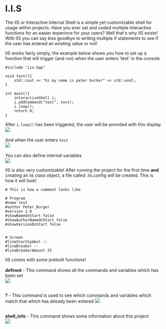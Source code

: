 # I.I.S

The IIS or Interactive Internal Shell is a simple yet customizable shell for usage within projects. 
Have you ever sat and coded multiple interactive functions for an easier experince for your users? Well that's why IIS exists!
With IIS you can say kiss goodbye to writing multiple if statements to see if the user has entered an existing value or not!

IIS works fairly simply, the example below shows you how to set up a function that will trigger (and run) when the user enters 'test' in the console

```
#include "iis.hpp"

void test(){
	std::cout << "hi my name is peter burker" << std::endl;
}

int main(){
	interactiveShell i;
	i.addCommand("test", test);
	i.loop();
	return 0;
}
```
After `i.loop()` has been triggered, the user will be provided with this display<br/>
![](https://github.com/s9rA16Bf4/InteractiveInternalShell/blob/master/pictures/pic1.png)<br/>
<br/>
And when the user enters ``test``<br/>
![](https://github.com/s9rA16Bf4/InteractiveInternalShell/blob/master/pictures/pic2.png)<br/>
<br/>
You can also define internal variables<br/>
![](https://github.com/s9rA16Bf4/InteractiveInternalShell/blob/master/pictures/pic3.png)<br/>

IIS is also very customizable! After running the project for the first time <b>and</b> creating an iis class object, a file called .iis.config will be created. This is how it will look!
```
# This is how a comment looks like

# Program
#name test
#author Peter_Burger
#version 1.0
#showNameOnStart false
#showAuthorNameOnStart false
#showVersionOnStart false


# Screen
#lineStartSymbol ::
#lineBreaker --
#lineBreakerAmount 25
```
IIS comes with some prebuilt functions!<br/>
<br/>
<b>defined</b> - This command shows all the commands and variables which has been set<br/>
![](https://github.com/s9rA16Bf4/InteractiveInternalShell/blob/master/pictures/pic4.png)<br/>
<br/>

<b>?</b> - This command is used to see which commands and variables which match that which has already been entered
![](https://github.com/s9rA16Bf4/InteractiveInternalShell/blob/master/pictures/pic5.png)<br/>
<br/>

<b>shell_info</b> - This command shows some information about this project<br/>
![](https://github.com/s9rA16Bf4/InteractiveInternalShell/blob/master/pictures/pic6.png)<br/>
<br/>
